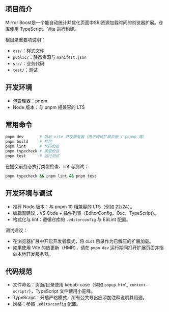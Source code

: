## 项目简介
Mirror Boost是一个能自动统计并优化页面中SRI资源加载时间的浏览器扩展。仓库使用 TypeScript、Vite 进行构建。

根目录重要项说明：
- `css/`：样式文件
- `public/`：静态资源与 `manifest.json`
- `src/`：业务代码
- `test/`：测试

## 开发环境
- 包管理器：pnpm
- Node 版本：与 pnpm 相兼容的 LTS

## 常用命令
```sh
pnpm dev       # 启动 vite 开发服务器（用于调试扩展页面 / popup 等）
pnpm build     # 打包
pnpm lint      # 代码检查
pnpm typecheck # 类型检查
pnpm test      # 运行测试
```

在提交前务必执行类型检查、lint 与测试：

```sh
pnpm typecheck && pnpm lint && pnpm test
```

## 开发环境与调试
- 推荐 Node 版本：与 pnpm 10 相兼容的 LTS（例如 22/24）。
- 编辑器建议：VS Code + 插件列表（EditorConfig、Oxc、TypeScript）。
- 格式化与 lint：遵循仓库的 `.editorconfig` 与 ESLint 配置。

调试建议：
- 在浏览器扩展中开启开发者模式，将 `dist` 目录作为已解压的扩展加载。
- 如果使用 Vite 的热更新（HMR），请在 `pnpm dev` 运行期间打开扩展页面并指向本地开发服务器。

## 代码规范
- 文件命名：页面/目录使用 kebab-case（例如 `popup.html`, `content-script/`），TypeScript 文件使用小驼峰。
- TypeScript：开启严格模式，所有公共导出应添加注释说明其用途。
- 风格：参照 `.editorconfig` 配置。
